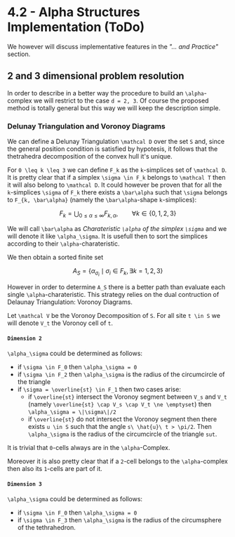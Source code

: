 # 4.2 - Alpha Structures Implementation (ToDo)

We however will discuss implementative features in the _"... and Practice"_ section.

## 2 and 3 dimensional problem resolution

In order to describe in a better way the procedure to build an ``\alpha``-complex we will restrict to the case ``d = 2, 3``. Of course the proposed method is totally general but this way we will keep the description simple.

### Delunay Triangulation and Voronoy Diagrams

We can define a Delunay Triangulation ``\mathcal D`` over the set ``S`` and, since the general position condition is satisfied by hypotesis, it follows that the thetrahedra decomposition of the convex hull it's unique.

For ``0 \leq k \leq 3`` we can define ``F_k`` as the ``k``-simplices set of ``\mathcal D``. It is pretty clear that if a simplex ``\sigma \in F_k`` belongs to ``\mathcal T`` then it will also belong to ``\mathcal D``. It could however be proven that for all the ``k``-simplices ``\sigma`` of ``F_k`` there exists a ``\bar\alpha`` such that ``\sigma`` belongs to ``F_{k, \bar\alpha}`` (namely the ``\bar\alpha``-shape ``k``-simplices):
```math
	F_k = \bigcup_{0 \leq \alpha \leq \infty} F_{k, \alpha}, \qquad \forall k \in \{0, 1, 2, 3\}
```
We will call ``\bar\alpha`` as *Charateristic ``\alpha`` of the simplex ``\sigma``* and we will denote it like ``\alpha_\sigma``. It is usefull then to sort the simplices according to their ``\alpha``-charateristic.

We then obtain a sorted finite set
```math
    A_S = \{\alpha_{\sigma_i} \mid \sigma_i \in F_k, \exists k = 1, 2, 3\}
```

However in order to determine ``A_S`` there is a better path than evaluate each single ``\alpha``-charateristic. This strategy relies on the dual contruction of Delaunay Triangulation: Voronoy Diagrams.

Let ``\mathcal V`` be the Voronoy Decomposition of ``S``. For all site ``t \in S`` we will denote ``V_t`` the Voronoy cell of ``t``.

#### ``Dimension 2``
``\alpha_\sigma`` could be determined as follows:
 - if ``\sigma \in F_0`` then ``\alpha_\sigma = 0``
 - if ``\sigma \in F_2`` then ``\alpha_\sigma`` is the radius of the circumcircle of the triangle
 - if ``\sigma = \overline{st} \in F_1`` then two cases arise:
   - if ``\overline{st}`` intersect the Voronoy segment between ``V_s`` and ``V_t`` (namely ``\overline{st} \cap V_s \cap V_t \ne \emptyset``) then ``\alpha_\sigma = \|\sigma\|/2``
   - if ``\overline{st}`` do not intersect the Voronoy segment then there exists ``u \in S`` such that the angle ``s\ \hat{u}\ t > \pi/2``. Then ``\alpha_\sigma`` is the radius of the circumcircle of the triangle ``sut``.

It is trivial that ``0``-cells always are in the ``\alpha``-Complex.

Moreover it is also pretty clear that if a ``2``-cell belongs to the ``\alpha``-complex then also its ``1``-cells are part of it.

#### ``Dimension 3``
``\alpha_\sigma`` could be determined as follows:
 - if ``\sigma \in F_0`` then ``\alpha_\sigma = 0``
 - if ``\sigma \in F_3`` then ``\alpha_\sigma`` is the radius of the circumsphere of the tethrahedron.